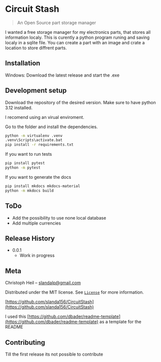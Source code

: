 # Circuit Stash
> An Open Source part storage manager

I wanted a free storage manager for my electronics parts, that stores all information localy.
This is curently a python program runing and saving localy in a sqlite file.
You can create a part with an image and crate a location to store diffrent parts.


## Installation

Windows:
    Download the latest release and start the .exe

## Development setup

Download the repository of the desired version.
Make sure to have python 3.12 installed.

I recomend using an virual enviroment.

Go to the folder and install the dependencies.

```sh
python -m virtualenv .venv
.venv\Scripts\activate.bat
pip install -r requirements.txt
```

If you want to run tests
```sh
pip install pytest
python -m pytest
```

If you want to generate the docs
```sh
pip install mkdocs mkdocs-material
python -m mkdocs build
```

## ToDo

* Add the possibility to use none local database
* Add multiple currencies

## Release History

* 0.0.1
    * Work in progress

## Meta

Christoph Heil – slandalp@gmail.com

Distributed under the MIT license. See [``License``](LICENSE) for more information.

[https://github.com/slanda156/CircuitStash](https://github.com/slanda156/CircuitStash)

I used this [https://github.com/dbader/readme-template](https://github.com/dbader/readme-template) as a template for the README

## Contributing

Till the first release its not possible to contribute
